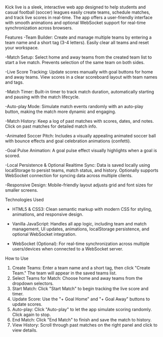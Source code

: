 Kick live  is a sleek, interactive web app designed to help students and casual football (soccer) leagues easily create teams, schedule matches, and track live scores in real-time.
The app offers a user-friendly interface with smooth animations and optional WebSocket support for real-time synchronization across browsers.

Features
-Team Builder:
Create and manage multiple teams by entering a team name and a short tag (3-4 letters). Easily clear all teams and reset your workspace.

-Match Setup:
Select home and away teams from the created team list to start a live match. Prevents selection of the same team on both sides.

-Live Score Tracking:
Update scores manually with goal buttons for home and away teams. View scores in a clear scoreboard layout with team names and tags.

-Match Timer:
Built-in timer to track match duration, automatically starting and pausing with the match lifecycle.

-Auto-play Mode:
Simulate match events randomly with an auto-play button, making the match more dynamic and engaging.

-Match History:
Keep a log of past matches with scores, dates, and notes. Click on past matches for detailed match info.

-Animated Soccer Pitch:
Includes a visually appealing animated soccer ball with bounce effects and goal celebration animations (confetti).

-Goal Pulse Animation:
A goal pulse effect visually highlights when a goal is scored.

-Local Persistence & Optional Realtime Sync:
Data is saved locally using localStorage to persist teams, match status, and history. Optionally supports WebSocket connection for syncing data across multiple clients.

-Responsive Design:
Mobile-friendly layout adjusts grid and font sizes for smaller screens.



Technologies Used
- HTML5 & CSS3:
Clean semantic markup with modern CSS for styling, animations, and responsive design.

- Vanilla JavaScript:
Handles all app logic, including team and match management, UI updates, animations, localStorage persistence, and optional WebSocket integration.

- WebSocket (Optional):
For real-time synchronization across multiple users/devices when connected to a WebSocket server.



How to Use
1. Create Teams: Enter a team name and a short tag, then click "Create Team." The team will appear in the saved teams list.
2. Select Teams for Match: Choose home and away teams from the dropdown selectors.
3. Start Match: Click "Start Match" to begin tracking the live score and timer.
4. Update Score: Use the "+ Goal Home" and "+ Goal Away" buttons to update scores.
5. Auto-play: Click "Auto-play" to let the app simulate scoring randomly. Click again to stop.
6. End Match: Click "End Match" to finish and save the match to history.
7. View History: Scroll through past matches on the right panel and click to view details.

